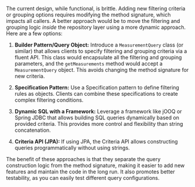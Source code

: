 The current design, while functional, is brittle. Adding new filtering criteria or grouping options requires modifying the method signature, which impacts all callers.  A better approach would be to move the filtering and grouping logic *inside* the repository layer using a more dynamic approach. Here are a few options:

1. **Builder Pattern/Query Object:** Introduce a `MeasurementQuery` class (or similar) that allows clients to specify filtering and grouping criteria via a fluent API.  This class would encapsulate all the filtering and grouping parameters, and the `getMeasurements` method would accept a `MeasurementQuery` object. This avoids changing the method signature for new criteria.

2. **Specification Pattern:**  Use a Specification pattern to define filtering rules as objects. Clients can combine these specifications to create complex filtering conditions.

3. **Dynamic SQL with a Framework:** Leverage a framework like jOOQ or Spring JDBC that allows building SQL queries dynamically based on provided criteria. This provides more control and flexibility than string concatenation.

4. **Criteria API (JPA):** If using JPA, the Criteria API allows constructing queries programmatically without using strings.

The benefit of these approaches is that they separate the query construction logic from the method signature, making it easier to add new features and maintain the code in the long run.  It also promotes better testability, as you can easily test different query configurations.